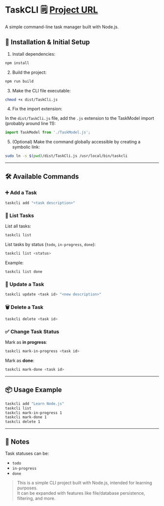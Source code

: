 # TaskCLI 🗒️ [Project URL](https://roadmap.sh/projects/task-tracker)

A simple command-line task manager built with Node.js.

## 🚀 Installation & Initial Setup

1. Install dependencies:

```bash
npm install
```

2. Build the project:

```bash
npm run build
```

3. Make the CLI file executable:

```bash
chmod +x dist/TaskCli.js
```

4. Fix the import extension:  

In the `dist/TaskCli.js` file, add the `.js` extension to the TaskModel import (probably around line 11):  

```js
import TaskModel from './TaskModel.js';
```

5. (Optional) Make the command globally accessible by creating a symbolic link:

```bash
sudo ln -s $(pwd)/dist/TaskCli.js /usr/local/bin/taskcli
```

---

## 🛠️ Available Commands

### ➕ Add a Task

```bash
taskcli add "<task description>"
```

### 📜 List Tasks

List all tasks:

```bash
taskcli list
```

List tasks by status (`todo`, `in-progress`, `done`):

```bash
taskcli list <status>
```

Example:

```bash
taskcli list done
```

### 🔄 Update a Task

```bash
taskcli update <task id> "<new description>"
```

### 🗑️ Delete a Task

```bash
taskcli delete <task id>
```

### ✅ Change Task Status

Mark as **in progress**:

```bash
taskcli mark-in-progress <task id>
```

Mark as **done**:

```bash
taskcli mark-done <task id>
```

---

## 📦 Usage Example

```bash
taskcli add "Learn Node.js"
taskcli list
taskcli mark-in-progress 1
taskcli mark-done 1
taskcli delete 1
```

---

## 🧠 Notes

Task statuses can be:

- `todo`
- `in-progress`
- `done`

> This is a simple CLI project built with Node.js, intended for learning purposes.  
> It can be expanded with features like file/database persistence, filtering, and more.
